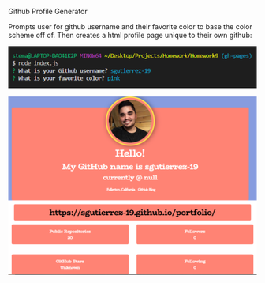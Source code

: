 Github Profile Generator

Prompts user for github username and their favorite color to base the color scheme off of. Then creates a html profile page unique to their own github:

![Img of Terminal](/img/terminal.PNG)

![Img of Terminal](/img/Portfolio.PNG)

